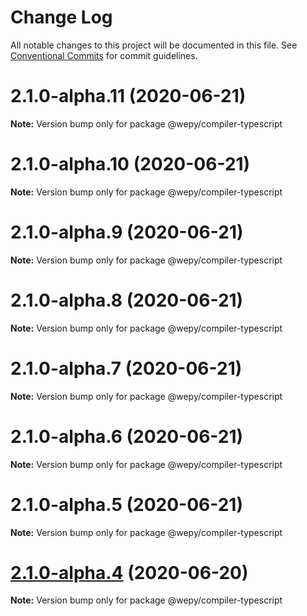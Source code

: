 # Change Log

All notable changes to this project will be documented in this file.
See [Conventional Commits](https://conventionalcommits.org) for commit guidelines.

# 2.1.0-alpha.11 (2020-06-21)

**Note:** Version bump only for package @wepy/compiler-typescript





# 2.1.0-alpha.10 (2020-06-21)

**Note:** Version bump only for package @wepy/compiler-typescript





# 2.1.0-alpha.9 (2020-06-21)

**Note:** Version bump only for package @wepy/compiler-typescript





# 2.1.0-alpha.8 (2020-06-21)

**Note:** Version bump only for package @wepy/compiler-typescript





# 2.1.0-alpha.7 (2020-06-21)

**Note:** Version bump only for package @wepy/compiler-typescript





# 2.1.0-alpha.6 (2020-06-21)

**Note:** Version bump only for package @wepy/compiler-typescript





# 2.1.0-alpha.5 (2020-06-21)

**Note:** Version bump only for package @wepy/compiler-typescript





# [2.1.0-alpha.4](https://github.com/Tencent/wepy/compare/v2.1.0-alpha.2...v2.1.0-alpha.4) (2020-06-20)

**Note:** Version bump only for package @wepy/compiler-typescript
